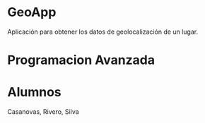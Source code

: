 # GeoApp
Aplicación para obtener los datos de geolocalización de un lugar.
# Programacion Avanzada
# Alumnos 
Casanovas, Rivero, Silva

